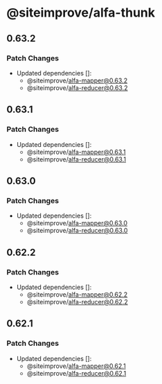 # @siteimprove/alfa-thunk

## 0.63.2

### Patch Changes

- Updated dependencies []:
  - @siteimprove/alfa-mapper@0.63.2
  - @siteimprove/alfa-reducer@0.63.2

## 0.63.1

### Patch Changes

- Updated dependencies []:
  - @siteimprove/alfa-mapper@0.63.1
  - @siteimprove/alfa-reducer@0.63.1

## 0.63.0

### Patch Changes

- Updated dependencies []:
  - @siteimprove/alfa-mapper@0.63.0
  - @siteimprove/alfa-reducer@0.63.0

## 0.62.2

### Patch Changes

- Updated dependencies []:
  - @siteimprove/alfa-mapper@0.62.2
  - @siteimprove/alfa-reducer@0.62.2

## 0.62.1

### Patch Changes

- Updated dependencies []:
  - @siteimprove/alfa-mapper@0.62.1
  - @siteimprove/alfa-reducer@0.62.1
